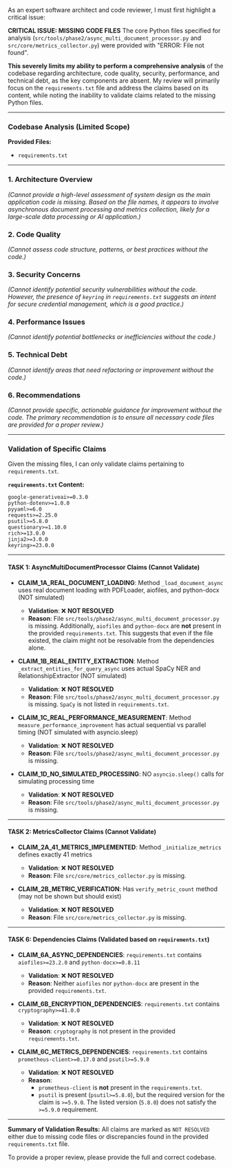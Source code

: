 As an expert software architect and code reviewer, I must first highlight a critical issue:

**CRITICAL ISSUE: MISSING CODE FILES**
The core Python files specified for analysis (`src/tools/phase2/async_multi_document_processor.py` and `src/core/metrics_collector.py`) were provided with "ERROR: File not found".

**This severely limits my ability to perform a comprehensive analysis** of the codebase regarding architecture, code quality, security, performance, and technical debt, as the key components are absent. My review will primarily focus on the `requirements.txt` file and address the claims based on its content, while noting the inability to validate claims related to the missing Python files.

---

### Codebase Analysis (Limited Scope)

**Provided Files:**
*   `requirements.txt`

---

### 1. Architecture Overview
*(Cannot provide a high-level assessment of system design as the main application code is missing. Based on the file names, it appears to involve asynchronous document processing and metrics collection, likely for a large-scale data processing or AI application.)*

### 2. Code Quality
*(Cannot assess code structure, patterns, or best practices without the code.)*

### 3. Security Concerns
*(Cannot identify potential security vulnerabilities without the code. However, the presence of `keyring` in `requirements.txt` suggests an intent for secure credential management, which is a good practice.)*

### 4. Performance Issues
*(Cannot identify potential bottlenecks or inefficiencies without the code.)*

### 5. Technical Debt
*(Cannot identify areas that need refactoring or improvement without the code.)*

### 6. Recommendations
*(Cannot provide specific, actionable guidance for improvement without the code. The primary recommendation is to ensure all necessary code files are provided for a proper review.)*

---

### Validation of Specific Claims

Given the missing files, I can only validate claims pertaining to `requirements.txt`.

**`requirements.txt` Content:**
```
google-generativeai>=0.3.0
python-dotenv>=1.0.0
pyyaml>=6.0
requests>=2.25.0
psutil>=5.8.0
questionary>=1.10.0
rich>=13.0.0
jinja2>=3.0.0
keyring>=23.0.0
```

---

#### TASK 1: AsyncMultiDocumentProcessor Claims (Cannot Validate)

*   **CLAIM_1A_REAL_DOCUMENT_LOADING**: Method `_load_document_async` uses real document loading with PDFLoader, aiofiles, and python-docx (NOT simulated)
    *   **Validation**: ❌ **NOT RESOLVED**
    *   **Reason**: File `src/tools/phase2/async_multi_document_processor.py` is missing. Additionally, `aiofiles` and `python-docx` are **not** present in the provided `requirements.txt`. This suggests that even if the file existed, the claim might not be resolvable from the dependencies alone.

*   **CLAIM_1B_REAL_ENTITY_EXTRACTION**: Method `_extract_entities_for_query_async` uses actual SpaCy NER and RelationshipExtractor (NOT simulated)
    *   **Validation**: ❌ **NOT RESOLVED**
    *   **Reason**: File `src/tools/phase2/async_multi_document_processor.py` is missing. `SpaCy` is not listed in `requirements.txt`.

*   **CLAIM_1C_REAL_PERFORMANCE_MEASUREMENT**: Method `measure_performance_improvement` has actual sequential vs parallel timing (NOT simulated with asyncio.sleep)
    *   **Validation**: ❌ **NOT RESOLVED**
    *   **Reason**: File `src/tools/phase2/async_multi_document_processor.py` is missing.

*   **CLAIM_1D_NO_SIMULATED_PROCESSING**: NO `asyncio.sleep()` calls for simulating processing time
    *   **Validation**: ❌ **NOT RESOLVED**
    *   **Reason**: File `src/tools/phase2/async_multi_document_processor.py` is missing.

---

#### TASK 2: MetricsCollector Claims (Cannot Validate)

*   **CLAIM_2A_41_METRICS_IMPLEMENTED**: Method `_initialize_metrics` defines exactly 41 metrics
    *   **Validation**: ❌ **NOT RESOLVED**
    *   **Reason**: File `src/core/metrics_collector.py` is missing.

*   **CLAIM_2B_METRIC_VERIFICATION**: Has `verify_metric_count` method (may not be shown but should exist)
    *   **Validation**: ❌ **NOT RESOLVED**
    *   **Reason**: File `src/core/metrics_collector.py` is missing.

---

#### TASK 6: Dependencies Claims (Validated based on `requirements.txt`)

*   **CLAIM_6A_ASYNC_DEPENDENCIES**: `requirements.txt` contains `aiofiles>=23.2.0` and `python-docx>=0.8.11`
    *   **Validation**: ❌ **NOT RESOLVED**
    *   **Reason**: Neither `aiofiles` nor `python-docx` are present in the provided `requirements.txt`.

*   **CLAIM_6B_ENCRYPTION_DEPENDENCIES**: `requirements.txt` contains `cryptography>=41.0.0`
    *   **Validation**: ❌ **NOT RESOLVED**
    *   **Reason**: `cryptography` is not present in the provided `requirements.txt`.

*   **CLAIM_6C_METRICS_DEPENDENCIES**: `requirements.txt` contains `prometheus-client>=0.17.0` and `psutil>=5.9.0`
    *   **Validation**: ❌ **NOT RESOLVED**
    *   **Reason**:
        *   `prometheus-client` is **not** present in the `requirements.txt`.
        *   `psutil` is present (`psutil>=5.8.0`), but the required version for the claim is `>=5.9.0`. The listed version (`5.8.0`) does not satisfy the `>=5.9.0` requirement.

---

**Summary of Validation Results:**
All claims are marked as `NOT RESOLVED` either due to missing code files or discrepancies found in the provided `requirements.txt` file.

To provide a proper review, please provide the full and correct codebase.
